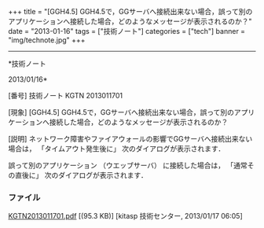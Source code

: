 ﻿+++
title = "[GGH4.5] GGH4.5で，GGサーバへ接続出来ない場合，誤って別のアプリケーションへ接続した場合，どのようなメッセージが表示されるのか？"
date = "2013-01-16"
tags = ["技術ノート"]
categories = ["tech"]
banner = "img/technote.jpg"
+++

-----------------------------------------------------------------------------------------------------------------------------

*技術ノート

2013/01/16*


[番号]
技術ノート KGTN 2013011701

[現象]
[GGH4.5]
GGH4.5で，GGサーバへ接続出来ない場合，誤って別のアプリケーションへ接続した場合，どのようなメッセージが表示されるのか？

[説明]
ネットワーク障害やファイアウォールの影響でGGサーバへ接続出来ない場合は，
「タイムアウト発生後に」 次のダイアログが表示されます．

誤って別のアプリケーション （ウエッブサーバ） に接続した場合は，
「通常その直後に」 次のダイアログが表示されます．


### ファイル

 
 


[KGTN2013011701.pdf](http://techreport.kitasp.net/attachments/download/1180/KGTN2013011701.pdf)
 [(95.3 KB)] [kitasp 技術センター, 2013/01/17
06:05]


 


 

